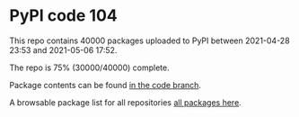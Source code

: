 # PyPI code 104

This repo contains 40000 packages uploaded to PyPI between 
2021-04-28 23:53 and 2021-05-06 17:52.

The repo is 75% (30000/40000) complete.

Package contents can be found [in the code branch](https://github.com/pypi-data/pypi-mirror-104/tree/code/packages).

A browsable package list for all repositories [all packages here](https://pypi-data.github.io/website/repositories/pypi-mirror-104).



